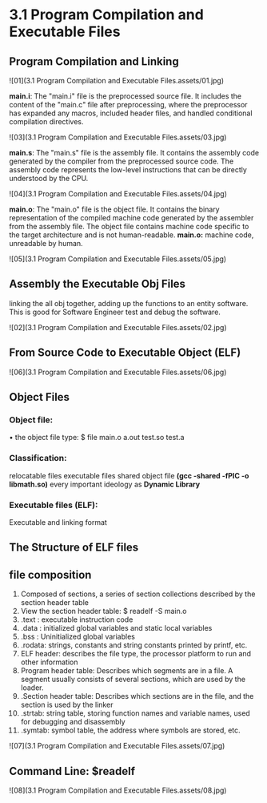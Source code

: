 # 3.1 Program Compilation and Executable Files



## Program Compilation and Linking

![01](3.1 Program Compilation and Executable Files.assets/01.jpg)

**main.i**: The "main.i" file is the preprocessed source file. It includes the content of the "main.c" file after preprocessing, where the preprocessor has expanded any macros, included header files, and handled conditional compilation directives.

![03](3.1 Program Compilation and Executable Files.assets/03.jpg)

**main.s**: The "main.s" file is the assembly file. It contains the assembly code generated by the compiler from the preprocessed source code. The assembly code represents the low-level instructions that can be directly understood by the CPU.

![04](3.1 Program Compilation and Executable Files.assets/04.jpg)

**main.o**: The "main.o" file is the object file. It contains the binary representation of the compiled machine code generated by the assembler from the assembly file. The object file contains machine code specific to the target architecture and is not human-readable. **main.o:** machine code, unreadable by human.

![05](3.1 Program Compilation and Executable Files.assets/05.jpg)



## Assembly the Executable Obj Files

linking the all obj together, adding up the functions to an entity software. This is good for Software Engineer test and debug the software.

![02](3.1 Program Compilation and Executable Files.assets/02.jpg)



## From Source Code to Executable Object (ELF)

![06](3.1 Program Compilation and Executable Files.assets/06.jpg)

## Object Files

### Object file:

• the object file type: $ file main.o a.out test.so test.a

### Classification:

relocatable files
executable files
shared object file **(gcc -shared -fPIC -o libmath.so)** every important ideology as **Dynamic Library**

### Executable files (ELF):

Executable and linking format



## The Structure of ELF files

## file composition

1. Composed of sections, a series of section collections described by the section header table
2. View the section header table: $ readelf -S main.o
3. .text : executable instruction code
4. .data : initialized global variables and static local variables
5. .bss : Uninitialized global variables
6. .rodata: strings, constants and string constants printed by printf, etc.
7.  ELF header: describes the file type, the processor platform to run and other information
8. Program header table: Describes which segments are in a file. A segment usually consists of several sections, which are used by the loader.
9. .Section header table: Describes which sections are in the file, and the section is used by the linker
10. .strtab: string table, storing function names and variable names, used for debugging and disassembly
11. .symtab: symbol table, the address where symbols are stored, etc.

![07](3.1 Program Compilation and Executable Files.assets/07.jpg)

## Command Line:  $readelf 

![08](3.1 Program Compilation and Executable Files.assets/08.jpg)